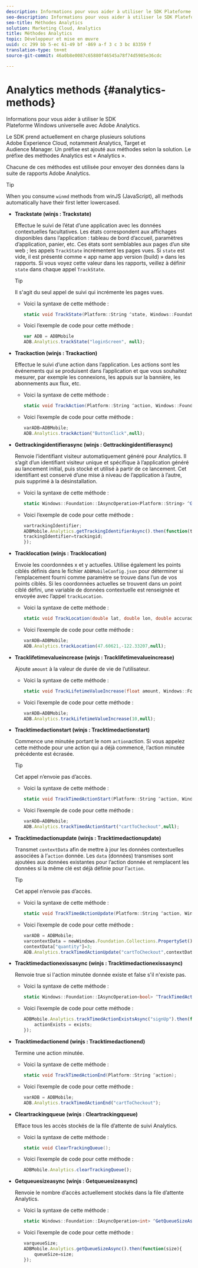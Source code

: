 ```yaml
---
description: Informations pour vous aider à utiliser le SDK Plateforme Windows universelle avec Adobe Analytics.
seo-description: Informations pour vous aider à utiliser le SDK Plateforme Windows universelle avec Adobe Analytics.
seo-title: Méthodes Analytics
solution: Marketing Cloud, Analytics
title: Méthodes Analytics
topic: Développeur et mise en œuvre
uuid: cc 299 bb 5-ec 61-49 bf -869 a-f 3 c 3 bc 83359 f
translation-type: tm+mt
source-git-commit: 46a0b8e0087c65880f46545a78f74d5985e36cdc

---
```



# Analytics methods {#analytics-methods}

Informations pour vous aider à utiliser le SDK Plateforme Windows universelle avec Adobe Analytics.

Le SDK prend actuellement en charge plusieurs solutions Adobe Experience Cloud, notamment Analytics, Target et Audience Manager. Un préfixe est ajouté aux méthodes selon la solution. Le préfixe des méthodes Analytics est « Analytics ».

Chacune de ces méthodes est utilisée pour envoyer des données dans la suite de rapports Adobe Analytics.

>[!TIP]
>
>When you consume `winmd` methods from winJS (JavaScript), all methods automatically have their first letter lowercased.

* **Trackstate (winjs : Trackstate)**

   Effectue le suivi de l’état d’une application avec les données contextuelles facultatives. Les états correspondent aux affichages disponibles dans l’application : tableau de bord d’accueil, paramètres d’application, panier, etc. Ces états sont semblables aux pages d’un site web ; les appels `TrackState` incrémentent les pages vues.
Si `state` est vide, il est présenté comme « app name app version (build) » dans les rapports. Si vous voyez cette valeur dans les rapports, veillez à définir `state` dans chaque appel `TrackState`.

   >[!TIP]
   >
   >Il s'agit du seul appel de suivi qui incrémente les pages vues.

   * Voici la syntaxe de cette méthode :

      ```csharp
      static void TrackState(Platform::String ^state, Windows::Foundation::Collections::IMap<Platform::String^, Platform::Object> ^contextData); 
      ```

   * Voici l’exemple de code pour cette méthode :

      ```js
      var ADB = ADBMobile
      ADB.Analytics.trackState("loginScreen", null);
      ```

* **Trackaction (winjs : Trackaction)**

   Effectue le suivi d’une action dans l’application. Les actions sont les événements qui se produisent dans l’application et que vous souhaitez mesurer, par exemple les connexions, les appuis sur la bannière, les abonnements aux flux, etc.

   * Voici la syntaxe de cette méthode :

      ```csharp
      static void TrackAction(Platform::String ^action, Windows::Foundation::Collections::IMap<Platform::String^, Platform::Object> ^contextData); 
      ```

   * Voici l’exemple de code pour cette méthode :

      ```js
      varADB=ADBMobile; 
      ADB.Analytics.trackAction("ButtonClick",null); 
      ```

* **Gettrackingidentifierasync (winjs : Gettrackingidentifierasync)**

   Renvoie l’identifiant visiteur automatiquement généré pour Analytics. Il s’agit d’un identifiant visiteur unique et spécifique à l’application généré au lancement initial, puis stocké et utilisé à partir de ce lancement. Cet identifiant est conservé d’une mise à niveau de l’application à l’autre, puis supprimé à la désinstallation.

   * Voici la syntaxe de cette méthode :

      ```csharp
      static Windows::Foundation::IAsyncOperation<Platform::String> ^GetTrackingIdentifierAsync(); 
      ```

   * Voici l’exemple de code pour cette méthode :

      ```js
      vartrackingIdentifier; 
      ADBMobile.Analytics.getTrackingIdentifierAsync().then(function(trackingid){
      trackingIdentifier=trackingid;
      });
      ```

* **Tracklocation (winjs : Tracklocation)**

   Envoie les coordonnées x et y actuelles. Utilise également les points ciblés définis dans le fichier `ADBMobileConfig.json` pour déterminer si l’emplacement fourni comme paramètre se trouve dans l’un de vos points ciblés. Si les coordonnées actuelles se trouvent dans un point ciblé défini, une variable de données contextuelle est renseignée et envoyée avec l’appel `trackLocation`.

   * Voici la syntaxe de cette méthode :

      ```csharp
      static void TrackLocation(double lat, double lon, double accuracy, Windows::Foundation::Collections::IMap<Platform::String^, Platform::Object> ^contextData);
      ```

   * Voici l’exemple de code pour cette méthode :

      ```js
      varADB=ADBMobile; 
      ADB.Analytics.trackLocation(47.60621,-122.33207,null);
      ```

* **Tracklifetimevalueincrease (winjs : Tracklifetimevalueincrease)**

   Ajoute `amount` à la valeur de durée de vie de l’utilisateur.

   * Voici la syntaxe de cette méthode :

      ```csharp
      static void TrackLifetimeValueIncrease(float amount, Windows::Foundation::Collections::IMap<Platform::String^, Platform::Object> ^contextData); 
      ```

   * Voici l’exemple de code pour cette méthode :

      ```js
      varADB=ADBMobile;
      ADB.Analytics.trackLifetimeValueIncrease(10,null);
      ```

* **Tracktimedactionstart (winjs : Tracktimedactionstart)**

   Commence une minutée portant le nom `action`action. Si vous appelez cette méthode pour une action qui a déjà commencé, l’action minutée précédente est écrasée.

   >[!TIP]
   >
   >Cet appel n’envoie pas d’accès.

   * Voici la syntaxe de cette méthode :

      ```csharp
      static void TrackTimedActionStart(Platform::String ^action, Windows::Foundation::Collections::IMap<Platform::String^, Platform::Object^> ^contextData); 
      ```

   * Voici l’exemple de code pour cette méthode :

      ```js
      varADB=ADBMobile;
      ADB.Analytics.trackTimedActionStart("cartToCheckout",null); 
      ```

* **Tracktimedactionupdate (winjs : Tracktimedactionupdate)**

   Transmet `contextData` afin de mettre à jour les données contextuelles associées à l’`action` donnée. Les `data` (données) transmises sont ajoutées aux données existantes pour l’action donnée et remplacent les données si la même clé est déjà définie pour l’`action`.

   >[!TIP]
   >
   >Cet appel n’envoie pas d’accès.

   * Voici la syntaxe de cette méthode :

      ```csharp
      static void TrackTimedActionUpdate(Platform::String ^action, Windows::Foundation::Collections::IMap<Platform::String^, Platform::Object> ^contextData); 
      ```

   * Voici l’exemple de code pour cette méthode :

      ```js
      varADB = ADBMobile;
      varcontextData = newWindows.Foundation.Collections.PropertySet();
      contextData["quantity"]=3; 
      ADB.Analytics.trackTimedActionUpdate("cartToCheckout",contextData);
      ```

* **Tracktimedactionexissasync (winjs : Tracktimedactionexissasync)**

   Renvoie true si l'action minutée donnée existe et false s'il n'existe pas.

   * Voici la syntaxe de cette méthode :

      ```csharp
      static Windows::Foundation::IAsyncOperation<bool> ^TrackTimedActionExistsAsync(Platform::String ^action); 
      ```

   * Voici l’exemple de code pour cette méthode :

      ```js
      ADBMobile.Analytics.trackTimedActionExistsAsync("signUp").then(function(exists){ 
          actionExists = exists; 
      });
      ```

* **Tracktimedactionend (winjs : Tracktimedactionend)**

   Termine une action minutée.

   * Voici la syntaxe de cette méthode :

      ```csharp
      static void TrackTimedActionEnd(Platform::String ^action);
      ```

   * Voici l’exemple de code pour cette méthode :

      ```js
      varADB = ADBMobile; 
      ADB.Analytics.trackTimedActionEnd("cartToCheckout"); 
      ```

* **Cleartrackingqueue (winjs : Cleartrackingqueue)**

   Efface tous les accès stockés de la file d’attente de suivi Analytics.

   * Voici la syntaxe de cette méthode :

      ```csharp
      static void ClearTrackingQueue();
      ```

   * Voici l’exemple de code pour cette méthode :

      ```js
      ADBMobile.Analytics.clearTrackingQueue();
      ```

* **Getqueuesizeasync (winjs : Getqueuesizeasync)**

   Renvoie le nombre d’accès actuellement stockés dans la file d’attente Analytics.

   * Voici la syntaxe de cette méthode :

      ```csharp
      static Windows::Foundation::IAsyncOperation<int> ^GetQueueSizeAsync();
      ```

   * Voici l’exemple de code pour cette méthode :

      ```js
      varqueueSize;
      ADBMobile.Analytics.getQueueSizeAsync().then(function(size){ 
          queueSize=size;
      });
      ```
